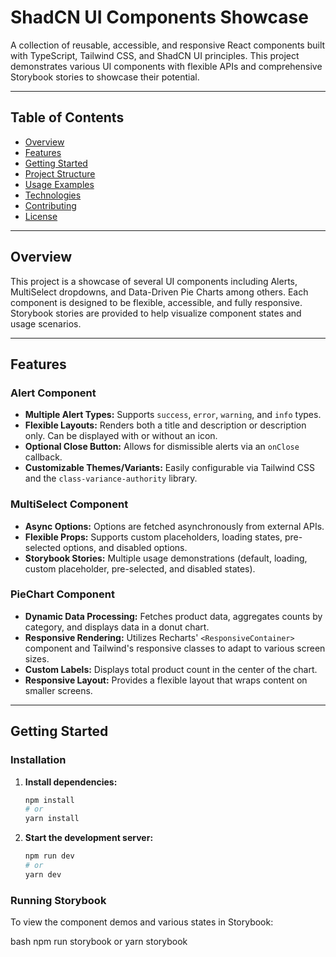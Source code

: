 # ShadCN UI Components Showcase

A collection of reusable, accessible, and responsive React components built with TypeScript, Tailwind CSS, and ShadCN UI principles. This project demonstrates various UI components with flexible APIs and comprehensive Storybook stories to showcase their potential.

---

## Table of Contents

- [Overview](#overview)
- [Features](#features)
- [Getting Started](#getting-started)
- [Project Structure](#project-structure)
- [Usage Examples](#usage-examples)
- [Technologies](#technologies)
- [Contributing](#contributing)
- [License](#license)

---

## Overview

This project is a showcase of several UI components including Alerts, MultiSelect dropdowns, and Data-Driven Pie Charts among others. Each component is designed to be flexible, accessible, and fully responsive. Storybook stories are provided to help visualize component states and usage scenarios.

---

## Features

### Alert Component

- **Multiple Alert Types:** Supports `success`, `error`, `warning`, and `info` types.
- **Flexible Layouts:** Renders both a title and description or description only. Can be displayed with or without an icon.
- **Optional Close Button:** Allows for dismissible alerts via an `onClose` callback.
- **Customizable Themes/Variants:** Easily configurable via Tailwind CSS and the `class-variance-authority` library.

### MultiSelect Component

- **Async Options:** Options are fetched asynchronously from external APIs.
- **Flexible Props:** Supports custom placeholders, loading states, pre-selected options, and disabled options.
- **Storybook Stories:** Multiple usage demonstrations (default, loading, custom placeholder, pre-selected, and disabled states).

### PieChart Component

- **Dynamic Data Processing:** Fetches product data, aggregates counts by category, and displays data in a donut chart.
- **Responsive Rendering:** Utilizes Recharts' `<ResponsiveContainer>` component and Tailwind's responsive classes to adapt to various screen sizes.
- **Custom Labels:** Displays total product count in the center of the chart.
- **Responsive Layout:** Provides a flexible layout that wraps content on smaller screens.

---

## Getting Started

### Installation

1. **Install dependencies:**
   ```bash
   npm install
   # or
   yarn install
   ```
2. **Start the development server:**
   ```bash
   npm run dev
   # or
   yarn dev
   ```

### Running Storybook

To view the component demos and various states in Storybook:

bash
npm run storybook
or
yarn storybook

